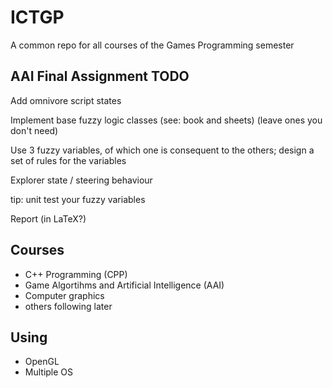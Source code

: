 # ICTGP
A common repo for all courses of the Games Programming semester


## AAI Final Assignment TODO
Add omnivore script states

Implement base fuzzy logic classes (see: book and sheets) (leave ones you don't need)

Use 3 fuzzy variables, of which one is consequent to the others; design a set of rules for the variables

Explorer state / steering behaviour

tip: unit test your fuzzy variables

Report (in LaTeX?)


## Courses
- C++ Programming (CPP)
- Game Algortihms and Artificial Intelligence (AAI)
- Computer graphics
- others following later


## Using
- OpenGL
- Multiple OS

